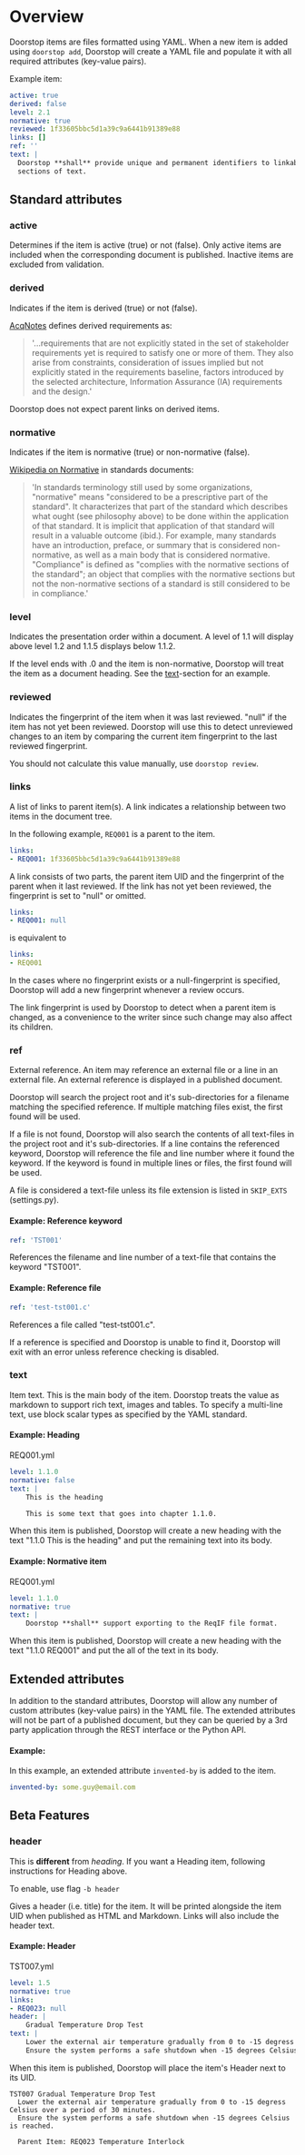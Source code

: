 # Overview

Doorstop items are files formatted using YAML. When a new item is added using
`doorstop add`, Doorstop will create a YAML file and populate it with all
required attributes (key-value pairs).

Example item:
```yaml
active: true
derived: false
level: 2.1
normative: true
reviewed: 1f33605bbc5d1a39c9a6441b91389e88
links: []
ref: ''
text: |
  Doorstop **shall** provide unique and permanent identifiers to linkable
  sections of text.
```

## Standard attributes

### active

Determines if the item is active (true) or not (false). Only active items are
included when the corresponding document is published. Inactive items are
excluded from validation.

### derived

Indicates if the item is derived (true) or not (false).

[AcqNotes](http://www.acqnotes.com/acqnote/tasks/derived-requirements) defines derived requirements as:

> '...requirements that are not explicitly stated in the set of stakeholder requirements yet is required to satisfy one or more of them. They also arise from constraints, consideration of issues implied but not explicitly stated in the requirements baseline, factors introduced by the selected architecture, Information Assurance (IA) requirements and the design.'

Doorstop does not expect parent links on derived items.

### normative

Indicates if the item is normative (true) or non-normative (false).

[Wikipedia on Normative](https://en.wikipedia.org/wiki/Normative) in standards documents:
> 'In standards terminology still used by some organizations, "normative" means
> "considered to be a prescriptive part of the standard". It characterizes
> that part of the standard which describes what ought (see philosophy above) to
> be done within the application of that standard. It is implicit that
> application of that standard will result in a valuable outcome (ibid.). For
> example, many standards have an introduction, preface, or summary that is
> considered non-normative, as well as a main body that is considered normative.
> "Compliance" is defined as "complies with the normative sections of the
> standard"; an object that complies with the normative sections but not the
> non-normative sections of a standard is still considered to be in compliance.'

### level

Indicates the presentation order within a document. A level of 1.1 will display
above level 1.2 and 1.1.5 displays below 1.1.2.

If the level ends with .0 and the item is non-normative, Doorstop will treat the
item as a document heading. See the [text](items.md#text)-section for an
example.

### reviewed

Indicates the fingerprint of the item when it was last reviewed. "null" if the
item has not yet been reviewed. Doorstop will use this to detect unreviewed
changes to an item by comparing the current item fingerprint to the last
reviewed fingerprint.

You should not calculate this value manually, use `doorstop review`.


### links

A list of links to parent item(s). A link indicates a relationship between two
items in the document tree.

In the following example, `REQ001` is a parent to the item.

```yaml
links:
- REQ001: 1f33605bbc5d1a39c9a6441b91389e88
```

A link consists of two parts, the parent item UID and the fingerprint of the
parent when it last reviewed. If the link has not yet been reviewed, the
fingerprint is set to "null" or omitted.

```yaml
links:
- REQ001: null
```

is equivalent to

```yaml
links:
- REQ001
```

In the cases where no fingerprint exists or a null-fingerprint is specified,
Doorstop will add a new fingerprint whenever a review occurs.

The link fingerprint is used by Doorstop to detect when a parent item is
changed, as a convenience to the writer since such change may also affect its
children.

### ref

External reference. An item may reference an external file or a line in an
external file. An external reference is displayed in a published document.

Doorstop will search the project root and it's sub-directories for a filename
matching the specified reference. If multiple matching files exist, the first
found will be used.

If a file is not found, Doorstop will also search the contents of all text-files
in the project root and it's sub-directories. If a line contains the referenced
keyword, Doorstop will reference the file and line number where it found the
keyword. If the keyword is found in multiple lines or files, the first found
will be used.

A file is considered a text-file unless its file extension is listed in
`SKIP_EXTS` (settings.py).

#### Example: Reference keyword
```yaml
ref: 'TST001'
```

References the filename and line number of a text-file that contains the
keyword "TST001".

#### Example: Reference file
```yaml
ref: 'test-tst001.c'
```

References a file called "test-tst001.c".

If a reference is specified and Doorstop is unable to find it, Doorstop will
exit with an error unless reference checking is disabled.


### text

Item text. This is the main body of the item. Doorstop treats the value as
markdown to support rich text, images and tables. To specify a multi-line text,
use block scalar types as specified by the YAML standard.

#### Example: Heading

REQ001.yml
```yaml
level: 1.1.0
normative: false
text: |
    This is the heading

    This is some text that goes into chapter 1.1.0.
```

When this item is published, Doorstop will create a new heading with the text
"1.1.0 This is the heading" and put the remaining text into its body.

#### Example: Normative item

REQ001.yml
```yaml
level: 1.1.0
normative: true
text: |
    Doorstop **shall** support exporting to the ReqIF file format.
```

When this item is published, Doorstop will create a new heading with the text
"1.1.0 REQ001" and put the all of the text in its body.

## Extended attributes

In addition to the standard attributes, Doorstop will allow any number of
custom attributes (key-value pairs) in the YAML file. The extended attributes
will not be part of a published document, but they can be queried by a 3rd party
application through the REST interface or the Python API.

#### Example:

In this example, an extended attribute `invented-by` is added to the item.

```yaml
invented-by: some.guy@email.com
```


## Beta Features
### header

This is **different** from _heading_. If you want a Heading item, following instructions for Heading above.

To enable, use flag `-b header` 

Gives a header (i.e. title) for the item. It will be printed alongside the item UID when published as HTML and Markdown. Links will also include the header text. 


#### Example: Header

TST007.yml
```yaml
level: 1.5
normative: true
links:
- REQ023: null
header: |
    Gradual Temperature Drop Test
text: |
    Lower the external air temperature gradually from 0 to -15 degress Celsius over a period of 30 minutes. 
    Ensure the system performs a safe shutdown when -15 degrees Celsius is reached. 
```

When this item is published, Doorstop will place the item's Header next to its UID. 

```
TST007 Gradual Temperature Drop Test
  Lower the external air temperature gradually from 0 to -15 degress Celsius over a period of 30 minutes. 
  Ensure the system performs a safe shutdown when -15 degrees Celsius is reached. 
  
  Parent Item: REQ023 Temperature Interlock
```

